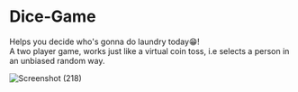 # Dice-Game
Helps you decide who's gonna do laundry today😁!  
A two player game, works just like a virtual coin toss, i.e selects a person in an unbiased random way.

![Screenshot (218)](https://user-images.githubusercontent.com/71843674/125589534-1f5a8df0-e78a-475e-8994-4b0cb342a26e.png)
